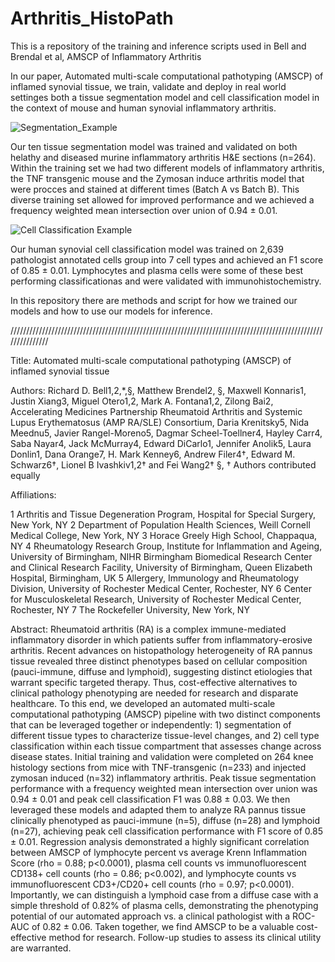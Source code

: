 # Arthritis_HistoPath
This is a repository of the training and inference scripts used in Bell and Brendal et al, AMSCP of Inflammatory Arthritis 

In our paper, Automated multi-scale computational pathotyping (AMSCP) of inflamed synovial tissue, we train, validate and deploy in real world settinges both a tissue segmentation model and cell classification model in the context of mouse and human synovial inflammatory arthritis.  

![Segmentation_Example](https://github.com/rdbell3/Arthritis_HistoPath/assets/46380784/9dca2722-3fab-438d-a409-ade34bd38902)

Our ten tissue segmentation model was trained and validated on both helathy and diseased murine inflammatory arthritis H&E sections (n=264). Within the training set we had two different models of inflammatory arthritis, the TNF transgenic mouse and the Zymosan induce arthritis model that were procces and stained at different times (Batch A vs Batch B). This diverse training set allowed for improved performance and we achieved a frequency weighted mean intersection over union of 0.94 ± 0.01.

![Cell Classification Example](https://github.com/rdbell3/Arthritis_HistoPath/assets/46380784/71e7ce55-1420-4700-9a7c-457f7d25eca5)

Our human synovial cell classification model was trained on 2,639 pathologist annotated cells group into 7 cell types and achieved an F1 score of 0.85 ± 0.01. Lymphocytes and plasma cells were some of these best performing classificationas and were validated with immunohistochemistry.

In this repository there are methods and script for how we trained our models and how to use our models for inference.


///////////////////////////////////////////////////////////////////////////////////////////////////////////////


Title:
Automated multi-scale computational pathotyping (AMSCP) of inflamed synovial tissue

Authors:
Richard D. Bell1,2,*,§, Matthew Brendel2, §, Maxwell Konnaris1, Justin Xiang3, Miguel Otero1,2, Mark A. Fontana1,2, Zilong Bai2, Accelerating Medicines Partnership Rheumatoid Arthritis and Systemic Lupus Erythematosus (AMP RA/SLE) Consortium, Daria Krenitsky5, Nida Meednu5, Javier Rangel-Moreno5, Dagmar Scheel-Toellner4, Hayley Carr4, Saba Nayar4, Jack McMurray4, Edward DiCarlo1, Jennifer Anolik5, Laura Donlin1, Dana Orange7, H. Mark Kenney6, Andrew Filer4†, Edward M. Schwarz6†, Lionel B Ivashkiv1,2†  and Fei Wang2†
§, † Authors contributed equally

Affiliations:

 1 Arthritis and Tissue Degeneration Program, Hospital for Special Surgery, New York, NY
 2 Department of Population Health Sciences, Weill Cornell Medical College, New York, NY
 3 Horace Greely High School, Chappaqua, NY
 4 Rheumatology Research Group, Institute for Inflammation and Ageing, University of Birmingham, NIHR Birmingham Biomedical Research Center and Clinical Research Facility, University of Birmingham, Queen Elizabeth Hospital, Birmingham, UK
 5 Allergery, Immunology and Rheumatology Division, University of Rochester Medical Center, Rochester, NY
 6 Center for Musculoskeletal Research, University of Rochester Medical Center, Rochester, NY
 7 The Rockefeller University, New York, NY


Abstract:
Rheumatoid arthritis (RA) is a complex immune-mediated inflammatory disorder in which patients suffer from inflammatory-erosive arthritis.  Recent advances on histopathology heterogeneity of RA pannus tissue revealed three distinct phenotypes based on cellular composition (pauci-immune, diffuse and lymphoid), suggesting distinct etiologies that warrant specific targeted therapy.  Thus, cost-effective alternatives to clinical pathology phenotyping are needed for research and disparate healthcare.  To this end, we developed an automated multi-scale computational pathotyping (AMSCP) pipeline with two distinct components that can be leveraged together or independently: 1) segmentation of different tissue types to characterize tissue-level changes, and 2) cell type classification within each tissue compartment that assesses change across disease states. Initial training and validation were completed on 264 knee histology sections from mice with TNF-transgenic (n=233) and injected zymosan induced (n=32) inflammatory arthritis.  Peak tissue segmentation performance with a frequency weighted mean intersection over union was 0.94 ± 0.01 and peak cell classification F1 was 0.88 ± 0.03. We then leveraged these models and adapted them to analyze RA pannus tissue clinically phenotyped as pauci-immune (n=5), diffuse (n=28) and lymphoid (n=27), achieving peak cell classification performance with F1 score of 0.85 ± 0.01.  Regression analysis demonstrated a highly significant correlation between AMSCP of lymphocyte percent vs average Krenn Inflammation Score (rho = 0.88; p<0.0001), plasma cell counts vs immunofluorescent CD138+ cell counts (rho = 0.86; p<0.002), and lymphocyte counts vs immunofluorescent CD3+/CD20+ cell counts (rho = 0.97; p<0.0001). Importantly, we can distinguish a lymphoid case from a diffuse case with a simple threshold of 0.82% of plasma cells, demonstrating the phenotyping potential of our automated approach vs. a clinical pathologist with a ROC-AUC of 0.82 ± 0.06. Taken together, we find AMSCP to be a valuable cost-effective method for research.  Follow-up studies to assess its clinical utility are warranted.





